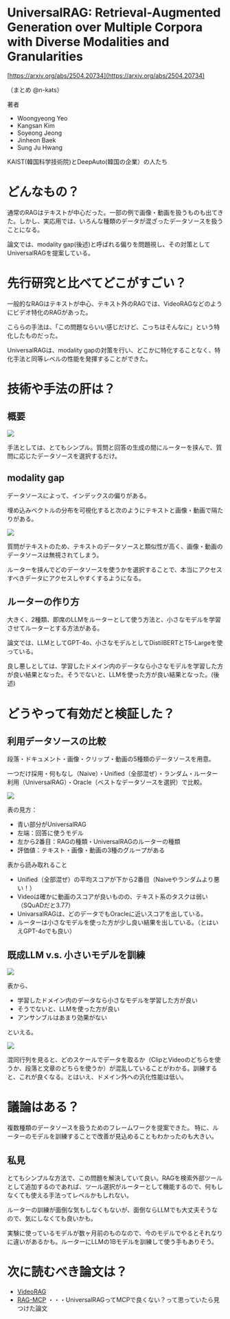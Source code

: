 # UniversalRAG: Retrieval-Augmented Generation over Multiple Corpora with Diverse Modalities and Granularities
[https://arxiv.org/abs/2504.20734](https://arxiv.org/abs/2504.20734)

（まとめ @n-kats）

著者
* Woongyeong Yeo
* Kangsan Kim
* Soyeong Jeong
* Jinheon Baek
* Sung Ju Hwang

KAIST(韓国科学技術院)とDeepAuto(韓国の企業）の人たち

# どんなもの？
通常のRAGはテキストが中心だった。一部の例で画像・動画を扱うものも出てきた。しかし、実応用では、いろんな種類のデータが混ざったデータソースを扱うことになる。

論文では、modality gap(後述)と呼ばれる偏りを問題視し、その対策としてUniversalRAGを提案している。

# 先行研究と比べてどこがすごい？
一般的なRAGはテキストが中心、テキスト外のRAGでは、VideoRAGなどのようにビデオ特化のRAGがあった。

こららの手法は、「この問題ならいい感じだけど、こっちはそんなに」という特化したものだった。

UniversalRAGは、modality gapの対策を行い、どこかに特化することなく、特化手法と同等レベルの性能を発揮することができた。

# 技術や手法の肝は？
## 概要

![](UniversalRAG_2504.20734/meta.png)

手法としては、とてもシンプル。質問と回答の生成の間にルーターを挟んで、質問に応じたデータソースを選択するだけ。

## modality gap

データソースによって、インデックスの偏りがある。

埋め込みベクトルの分布を可視化すると次のようにテキストと画像・動画で隔たりがある。

![](UniversalRAG_2504.20734/modality_gap.png)

質問がテキストのため、テキストのデータソースと類似性が高く、画像・動画のデータソースは無視されてしまう。

ルーターを挟んでどのデータソースを使うかを選択することで、本当にアクセスすべきデータにアクセスしやすくするようになる。

## ルーターの作り方

大きく、2種類、即席のLLMをルーターとして使う方法と、小さなモデルを学習させてルーターとする方法がある。

論文では、LLMとしてGPT-4o、小さなモデルとしてDistilBERTとT5-Largeを使っている。

良し悪しとしては、学習したドメイン内のデータなら小さなモデルを学習した方が良い結果となった。そうでないと、LLMを使った方が良い結果となった。(後述)

# どうやって有効だと検証した？
## 利用データソースの比較
段落・ドキュメント・画像・クリップ・動画の5種類のデータソースを用意。

一つだけ採用・何もなし（Naive）・Unified（全部混ぜ）・ランダム・ルーター利用（UniversalRAG）・Oracle（ベストなデータソースを選択）で比較。

![](UniversalRAG_2504.20734/scores.png)

表の見方：
* 青い部分がUniversalRAG
* 左端：回答に使うモデル
* 左から2番目：RAGの種類・UniversalRAGのルーターの種類
* 評価値：テキスト・画像・動画の3種のグループがある

表から読み取れること
* Unified（全部混ぜ）の平均スコアが下から2番目（Naiveやランダムより悪い！）
* Videoは確かに動画のスコアが良いものの、テキスト系のタスクは弱い（SQuADだと3.77）
* UnivarsalRAGは、どのデータでもOracleに近いスコアを出している。
* ルーターは小さなモデルを使った方が少し良い結果を出している。（とはいえGPT-4oでも良い）

## 既成LLM v.s. 小さいモデルを訓練

![](UniversalRAG_2504.20734/llm_vs_small.png)

表から、
* 学習したドメイン内のデータなら小さなモデルを学習した方が良い
* そうでないと、LLMを使った方が良い
* アンサンブルはあまり効果がない

といえる。

![](UniversalRAG_2504.20734/llm_vs_small_confusion_matrix.png)

混同行列を見ると、どのスケールでデータを取るか（ClipとVideoのどちらを使うか、段落と文章のどちらを使うか）が混乱していることがわかる。訓練すると、これが良くなる。とはいえ、ドメイン外への汎化性能は低い。

# 議論はある？
複数種類のデータソースを扱うためのフレームワークを提案できた。
特に、ルーターのモデルを訓練することで改善が見込めることもわかったのも大きい。

## 私見
とてもシンプルな方法で、この問題を解決していて良い。RAGを検索外部ツールとして追加するのであれば、ツール選択がルーターとして機能するので、何もしなくても使える手法ってレベルかもしれない。

ルーターの訓練が面倒な気もしなくもないが、面倒ならLLMでも大丈夫そうなので、気にしなくても良いかも。

実験に使っているモデルが数ヶ月前のものなので、今のモデルでやるとそれなりに違いがあるかも。ルーターにLLMの1Bモデルを訓練して使う手もありそう。


# 次に読むべき論文は？
* [VideoRAG](https://arxiv.org/abs/2501.05874)
* [RAG-MCP](https://arxiv.org/abs/2505.03275) ・・・UniversalRAGってMCPで良くない？って思っていたら見つけた論文